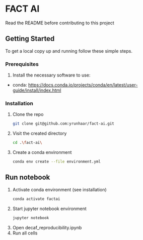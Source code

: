 # FACT AI

Read the README before contributing to this project

## Getting Started

To get a local copy up and running follow these simple steps.

### Prerequisites

1. Install the necessary software to use:

- conda:
  https://docs.conda.io/projects/conda/en/latest/user-guide/install/index.html

### Installation

1. Clone the repo
   ```sh
   git clone git@github.com:yrunhaar/fact-ai.git
   ```
2. Visit the created directory
   ```sh
   cd .\fact-ai\
   ```
3. Create a conda environment
   ```sh
   conda env create --file environment.yml
   ```

## Run notebook

1. Activate conda environment (see installation)
   ```sh
   conda activate factai
   ```
2. Start jupyter notebook environment
   ```sh
   jupyter notebook
   ```
3. Open decaf_reproducibility.ipynb
4. Run all cells
